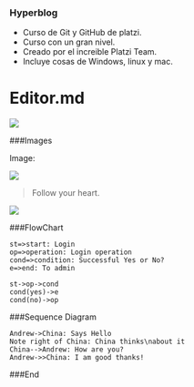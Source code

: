 ### Hyperblog

- Curso de Git y GitHub de platzi.
- Curso con un gran nivel.
- Creado por el increible Platzi Team.
- Incluye cosas de Windows, linux y mac.


# Editor.md

![](https://pandao.github.io/editor.md/images/logos/editormd-logo-180x180.png)

###Images

Image:

![](https://pandao.github.io/editor.md/examples/images/4.jpg)

> Follow your heart.

![](https://pandao.github.io/editor.md/examples/images/8.jpg)

###FlowChart

```flow
st=>start: Login
op=>operation: Login operation
cond=>condition: Successful Yes or No?
e=>end: To admin

st->op->cond
cond(yes)->e
cond(no)->op
```

###Sequence Diagram
                    
```seq
Andrew->China: Says Hello 
Note right of China: China thinks\nabout it 
China-->Andrew: How are you? 
Andrew->>China: I am good thanks!
```

###End
